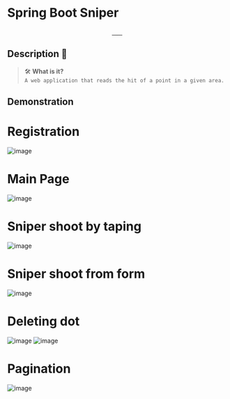 
# Spring Boot Sniper

<p align="center">
   <a aria-label="Java Version" href="https://www.oracle.com/java/technologies/javase-jdk17-downloads.html">
      <img alt="" src="https://img.shields.io/badge/Java-17-FFD300?style=for-the-badge&labelColor=000000&color=FFD300">
   </a>
   <a aria-label="Maven Project" href="https://maven.apache.org/">
      <img alt="" src="https://img.shields.io/badge/Maven-Project-FF69B4?style=for-the-badge&labelColor=000000&color=FF69B4">
   </a>
   <a aria-label="Repo size" href="https://github.com/Ivanio1/spring-boot-sniper">
    <img alt="" src="https://img.shields.io/github/repo-size/Ivanio1/spring-boot-sniper?style=for-the-badge&logo=github&labelColor=000000&color=008080">
  </a>
  <a aria-label="Last commit" href="https://github.com/Ivanio1/spring-boot-sniper/commits/master">
    <img alt="" src="https://img.shields.io/github/last-commit/Ivanio1/spring-boot-sniper?style=for-the-badge&logo=git&labelColor=000000">
  </a>

   <!-- New Badge for Spring -->
   <a aria-label="Spring" href="https://spring.io/">
      <img alt="" src="https://img.shields.io/badge/Spring-3.2.1-brightgreen?style=for-the-badge&logo=spring&labelColor=000000&color=brightgreen">
   </a>
 <!-- New Badge for React -->
   <a aria-label="React" href="https://reactjs.org/">
      <img alt="" src="https://img.shields.io/badge/React-17.0.2-blue?style=for-the-badge&logo=react&labelColor=000000&color=blue">
   </a>
   <!-- New Badge for Redux -->
   <a aria-label="Redux" href="https://redux.js.org/">
      <img alt="" src="https://img.shields.io/badge/Redux-Supported-violet?style=for-the-badge&logo=redux&labelColor=000000&color=violet">
   </a>
</p>

<a id="descr"></a>

## Description 📝

> 🛠 **What is it?**  
> `A web application that reads the hit of a point in a given area.`

<a id="demo"></a>

## Demonstration

# Registration
![image](https://github.com/Ivanio1/spring-boot-sniper/assets/91891085/5261120f-9c4e-4a05-944a-a176f67fb9ba)

# Main Page
![image](https://github.com/Ivanio1/spring-boot-sniper/assets/91891085/810f8375-6a89-4d9f-8c26-4439401f0d84)

# Sniper shoot by taping
![image](https://github.com/Ivanio1/spring-boot-sniper/assets/91891085/0e62a5ac-7062-4ed2-8690-c59477b22451)

# Sniper shoot from form
![image](https://github.com/Ivanio1/spring-boot-sniper/assets/91891085/e8c90dee-4397-4276-986b-0c8c8e01e632)

# Deleting dot
![image](https://github.com/Ivanio1/spring-boot-sniper/assets/91891085/7efa8d34-4029-4694-8eaa-387b112334ab)
![image](https://github.com/Ivanio1/spring-boot-sniper/assets/91891085/fda8dcf7-e222-4718-9f53-d2116ceec909)

# Pagination
![image](https://github.com/Ivanio1/spring-boot-sniper/assets/91891085/9ff5ce13-3e9e-4da1-97e6-022059cfbda3)




